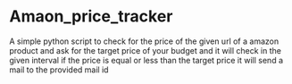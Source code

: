 # Amaon_price_tracker
A simple python script to check for the price of the given url of a amazon product and ask for the target price of your budget and it will check in the given interval if the price is equal or less than the target price it will send a mail to the provided mail id
